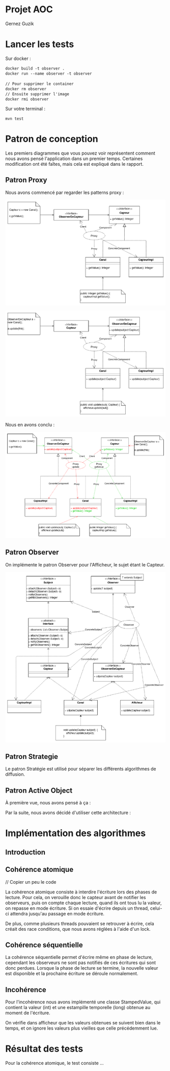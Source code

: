 # Projet AOC

Gernez
Guzik

# Lancer les tests

Sur docker :
```
docker build -t observer .
docker run --name observer -t observer

// Pour supprimer le container
docker rm observer
// Ensuite supprimer l'image
docker rmi observer
```

Sur votre terminal :
```
mvn test
```

# Patron de conception

Les premiers diagrammes que vous pouvez voir représentent comment nous avons pensé l'application dans un premier temps.  Certaines modification ont été faîtes, mais cela est expliqué dans le rapport.

## Patron Proxy

Nous avons commencé par regarder les patterns proxy :

![](./img/Proxyup.png)

![](./img/Proxydown.png)

Nous en avons conclu :

![](./img/Proxy.png)

## Patron Observer

On implémente le patron Observer pour l'Afficheur, le sujet étant le Capteur.

![](./img/Observer.png)

## Patron Strategie

Le patron Stratégie est utilisé pour séparer les différents algorithmes de diffusion.

## Patron Active Object

À première vue, nous avons pensé à ça :

Par la suite, nous avons décidé d'utiliser cette architecture :

# Implémentation des algorithmes

## Introduction

## Cohérence atomique

// Copier un peu le code

La cohérence atomique consiste à interdire l'écriture lors des phases de lecture.
Pour cela, on verouille donc le capteur avant de notifier les observeurs, puis on compte chaque lecture, quand ils ont tous lu la valeur, on repasse en mode écriture. Si on essaie d'écrire depuis un thread, celui-ci attendra jusqu'au passage en mode écriture.

De plus, comme plusieurs threads pouvaient se retrouver à écrire, cela créait des race conditions, que nous avons réglées à l'aide d'un lock.

## Cohérence séquentielle

La cohérence séquentielle permet d'écrire même en phase de lecture, cependant les observeurs ne sont pas notifiés de ces écritures qui sont donc perdues. Lorsque la phase de lecture se termine, la nouvelle valeur est disponible et la prochaine écriture se déroule normalement.

## Incohérence

Pour l'incohérence nous avons implémenté une classe StampedValue, qui contient la valeur (int) et une estampille temporelle (long) obtenue au moment de l'écriture.

On vérifie dans afficheur que les valeurs obtenues se suivent bien dans le temps, et on ignore les valeurs plus vieilles que celle précédemment lue.

# Résultat des tests

Pour la cohérence atomique, le test consiste ...




